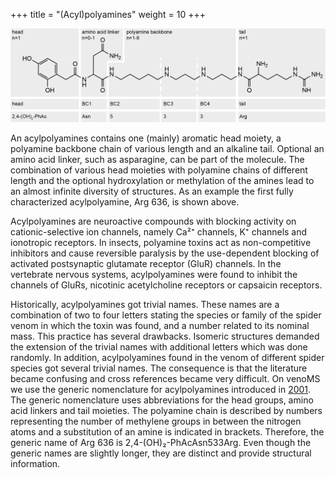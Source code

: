 +++
title = "(Acyl)polyamines"
weight = 10
+++

![](/img_Rules/_APA_Intro.png)

An acylpolyamines contains one (mainly) aromatic head moiety, a polyamine backbone chain of various length and an alkaline tail. Optional an amino acid linker, such as asparagine, can be part of the molecule. The combination of various head moieties with polyamine chains of different length and the optional hydroxylation or methylation of the amines lead to an almost infinite diversity of structures. As an example the first fully characterized acylpolyamine, Arg 636, is shown above.

Acylpolyamines are neuroactive compounds with blocking activity on cationic-selective ion channels, namely Ca²⁺ channels, K⁺ channels and ionotropic receptors. In insects, polyamine toxins act as non-competitive inhibitors and cause reversible paralysis by the use-dependent blocking of activated postsynaptic glutamate receptor (GluR) channels. In the vertebrate nervous systems, acylpolyamines were found to inhibit the channels of GluRs, nicotinic acetylcholine receptors or capsaicin receptors.

Historically, acylpolyamines got trivial names. These names are a combination of two to four letters stating the species or family of the spider venom in which the toxin was found, and a number related to its nominal mass. This practice has several drawbacks. Isomeric structures demanded the extension of the trivial names with additional letters which was done randomly. In addition, acylpolyamines found in the venom of different spider species got several trivial names. The consequence is that the literature became confusing and cross references became very difficult.
On venoMS we use the generic nomenclature for acylpolyamines introduced in [2001](https://onlinelibrary.wiley.com/doi/abs/10.1002/1522-2675%2820010815%2984%3A8%3C2178%3A%3AAID-HLCA2178%3E3.0.CO%3B2-N). The generic nomenclature uses abbreviations for the head groups, amino acid linkers and tail moieties. The polyamine chain is described by numbers representing the number of methylene groups in between the nitrogen atoms and a substitution of an amine is indicated in brackets. Therefore, the generic name of Arg 636 is 2,4-(OH)₂-PhAcAsn533Arg. Even though the generic names are slightly longer, they are distinct and provide structural information.

